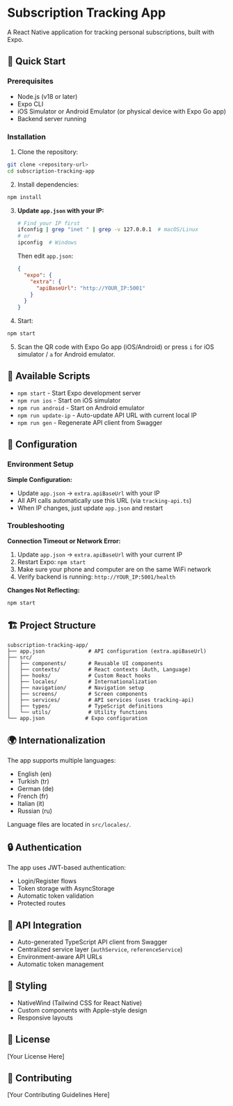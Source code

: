 # Subscription Tracking App

A React Native application for tracking personal subscriptions, built with Expo.

## 🚀 Quick Start

### Prerequisites

- Node.js (v18 or later)
- Expo CLI
- iOS Simulator or Android Emulator (or physical device with Expo Go app)
- Backend server running

### Installation

1. Clone the repository:
```bash
git clone <repository-url>
cd subscription-tracking-app
```

2. Install dependencies:
```bash
npm install
```

3. **Update `app.json` with your IP:**

   ```bash
   # Find your IP first
   ifconfig | grep "inet " | grep -v 127.0.0.1  # macOS/Linux
   # or
   ipconfig  # Windows
   ```
   
   Then edit `app.json`:
   ```json
   {
     "expo": {
       "extra": {
         "apiBaseUrl": "http://YOUR_IP:5001"
       }
     }
   }
   ```

4. Start:
```bash
npm start
```

5. Scan the QR code with Expo Go app (iOS/Android) or press `i` for iOS simulator / `a` for Android emulator.

## 📱 Available Scripts

- `npm start` - Start Expo development server
- `npm run ios` - Start on iOS simulator
- `npm run android` - Start on Android emulator
- `npm run update-ip` - Auto-update API URL with current local IP
- `npm run gen` - Regenerate API client from Swagger

## 🔧 Configuration

### Environment Setup

**Simple Configuration:**
- Update `app.json` → `extra.apiBaseUrl` with your IP
- All API calls automatically use this URL (via `tracking-api.ts`)
- When IP changes, just update `app.json` and restart

### Troubleshooting

**Connection Timeout or Network Error:**
1. Update `app.json` → `extra.apiBaseUrl` with your current IP
2. Restart Expo: `npm start`
3. Make sure your phone and computer are on the same WiFi network
4. Verify backend is running: `http://YOUR_IP:5001/health`

**Changes Not Reflecting:**
```bash
npm start
```

## 🏗️ Project Structure

```
subscription-tracking-app/
├── app.json              # API configuration (extra.apiBaseUrl)
├── src/
│   ├── components/       # Reusable UI components
│   ├── contexts/         # React contexts (Auth, Language)
│   ├── hooks/            # Custom React hooks
│   ├── locales/          # Internationalization
│   ├── navigation/       # Navigation setup
│   ├── screens/          # Screen components
│   ├── services/         # API services (uses tracking-api)
│   ├── types/            # TypeScript definitions
│   └── utils/            # Utility functions
└── app.json             # Expo configuration
```

## 🌍 Internationalization

The app supports multiple languages:
- English (en)
- Turkish (tr)
- German (de)
- French (fr)
- Italian (it)
- Russian (ru)

Language files are located in `src/locales/`.

## 🔒 Authentication

The app uses JWT-based authentication:
- Login/Register flows
- Token storage with AsyncStorage
- Automatic token validation
- Protected routes

## 📝 API Integration

- Auto-generated TypeScript API client from Swagger
- Centralized service layer (`authService`, `referenceService`)
- Environment-aware API URLs
- Automatic token management

## 🎨 Styling

- NativeWind (Tailwind CSS for React Native)
- Custom components with Apple-style design
- Responsive layouts

## 📄 License

[Your License Here]

## 🤝 Contributing

[Your Contributing Guidelines Here]
